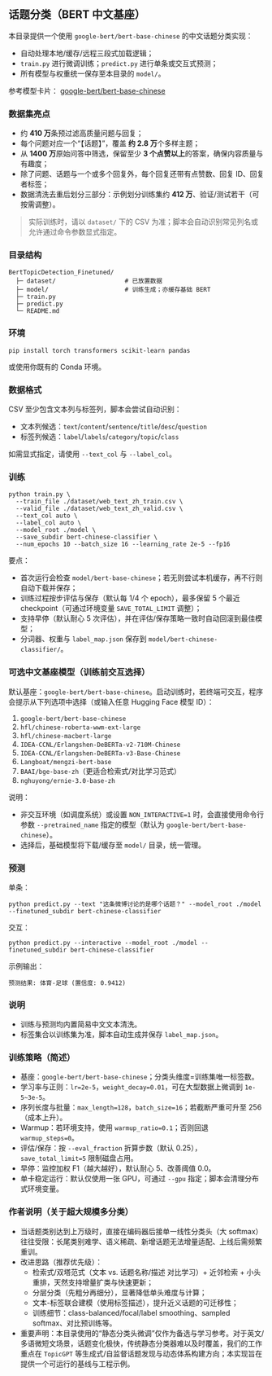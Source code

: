 ## 话题分类（BERT 中文基座）

本目录提供一个使用 `google-bert/bert-base-chinese` 的中文话题分类实现：
- 自动处理本地/缓存/远程三段式加载逻辑；
- `train.py` 进行微调训练；`predict.py` 进行单条或交互式预测；
- 所有模型与权重统一保存至本目录的 `model/`。

参考模型卡片： [google-bert/bert-base-chinese](https://huggingface.co/google-bert/bert-base-chinese)

### 数据集亮点

- 约 **410 万**条预过滤高质量问题与回复；
- 每个问题对应一个“【话题】”，覆盖 **约 2.8 万**个多样主题；
- 从 **1400 万**原始问答中筛选，保留至少 **3 个点赞以上**的答案，确保内容质量与有趣度；
- 除了问题、话题与一个或多个回复外，每个回复还带有点赞数、回复 ID、回复者标签；
- 数据清洗去重后划分三部分：示例划分训练集约 **412 万**、验证/测试若干（可按需调整）。

> 实际训练时，请以 `dataset/` 下的 CSV 为准；脚本会自动识别常见列名或允许通过命令参数显式指定。

### 目录结构

```
BertTopicDetection_Finetuned/
  ├─ dataset/                   # 已放置数据
  ├─ model/                     # 训练生成；亦缓存基础 BERT
  ├─ train.py
  ├─ predict.py
  └─ README.md
```

### 环境

```
pip install torch transformers scikit-learn pandas
```

或使用你既有的 Conda 环境。

### 数据格式

CSV 至少包含文本列与标签列，脚本会尝试自动识别：
- 文本列候选：`text`/`content`/`sentence`/`title`/`desc`/`question`
- 标签列候选：`label`/`labels`/`category`/`topic`/`class`

如需显式指定，请使用 `--text_col` 与 `--label_col`。

### 训练

```
python train.py \
  --train_file ./dataset/web_text_zh_train.csv \
  --valid_file ./dataset/web_text_zh_valid.csv \
  --text_col auto \
  --label_col auto \
  --model_root ./model \
  --save_subdir bert-chinese-classifier \
  --num_epochs 10 --batch_size 16 --learning_rate 2e-5 --fp16
```

要点：
- 首次运行会检查 `model/bert-base-chinese`；若无则尝试本机缓存，再不行则自动下载并保存；
- 训练过程按步评估与保存（默认每 1/4 个 epoch），最多保留 5 个最近 checkpoint（可通过环境变量 `SAVE_TOTAL_LIMIT` 调整）；
- 支持早停（默认耐心 5 次评估），并在评估/保存策略一致时自动回滚到最佳模型；
- 分词器、权重与 `label_map.json` 保存到 `model/bert-chinese-classifier/`。

### 可选中文基座模型（训练前交互选择）

默认基座：`google-bert/bert-base-chinese`。启动训练时，若终端可交互，程序会提示从下列选项中选择（或输入任意 Hugging Face 模型 ID）：

1) `google-bert/bert-base-chinese`
2) `hfl/chinese-roberta-wwm-ext-large`
3) `hfl/chinese-macbert-large`
4) `IDEA-CCNL/Erlangshen-DeBERTa-v2-710M-Chinese`
5) `IDEA-CCNL/Erlangshen-DeBERTa-v3-Base-Chinese`
6) `Langboat/mengzi-bert-base`
7) `BAAI/bge-base-zh`（更适合检索式/对比学习范式）
8) `nghuyong/ernie-3.0-base-zh`

说明：
- 非交互环境（如调度系统）或设置 `NON_INTERACTIVE=1` 时，会直接使用命令行参数 `--pretrained_name` 指定的模型（默认为 `google-bert/bert-base-chinese`）。
- 选择后，基础模型将下载/缓存至 `model/` 目录，统一管理。

### 预测

单条：
```
python predict.py --text "这条微博讨论的是哪个话题？" --model_root ./model --finetuned_subdir bert-chinese-classifier
```

交互：
```
python predict.py --interactive --model_root ./model --finetuned_subdir bert-chinese-classifier
```

示例输出：
```
预测结果: 体育-足球 (置信度: 0.9412)
```

### 说明

- 训练与预测均内置简易中文文本清洗。
- 标签集合以训练集为准，脚本自动生成并保存 `label_map.json`。

### 训练策略（简述）

- 基座：`google-bert/bert-base-chinese`；分类头维度=训练集唯一标签数。
- 学习率与正则：`lr=2e-5`，`weight_decay=0.01`，可在大型数据上微调到 `1e-5~3e-5`。
- 序列长度与批量：`max_length=128`，`batch_size=16`；若截断严重可升至 256（成本上升）。
- Warmup：若环境支持，使用 `warmup_ratio=0.1`；否则回退 `warmup_steps=0`。
- 评估/保存：按 `--eval_fraction` 折算步数（默认 0.25），`save_total_limit=5` 限制磁盘占用。
- 早停：监控加权 F1（越大越好），默认耐心 5、改善阈值 0.0。
- 单卡稳定运行：默认仅使用一张 GPU，可通过 `--gpu` 指定；脚本会清理分布式环境变量。


### 作者说明（关于超大规模多分类）

- 当话题类别达到上万级时，直接在编码器后接单一线性分类头（大 softmax）往往受限：长尾类别难学、语义稀疏、新增话题无法增量适配、上线后需频繁重训。
- 改进思路（推荐优先级）：
  - 检索式/双塔范式（文本 vs. 话题名称/描述 对比学习）+ 近邻检索 + 小头重排，天然支持增量扩类与快速更新；
  - 分层分类（先粗分再细分），显著降低单头难度与计算；
  - 文本-标签联合建模（使用标签描述），提升近义话题的可迁移性；
  - 训练细节：class-balanced/focal/label smoothing、sampled softmax、对比预训练等。
- 重要声明：本目录使用的“静态分类头微调”仅作为备选与学习参考。对于英文/多语微短文场景，话题变化极快，传统静态分类器难以及时覆盖，我们的工作重点在 `TopicGPT` 等生成式/自监督话题发现与动态体系构建方向；本实现旨在提供一个可运行的基线与工程示例。


